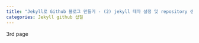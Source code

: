 ```yaml
---
title: "Jekyll로 Github 블로그 만들기 - (2) jekyll 테마 설정 및 repository 생성"
categories: Jekyll github 삽질
---
```



3rd page